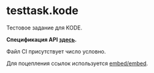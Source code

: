 # testtask.kode
Тестовое задание для KODE.

**Спецификация API [здесь](api.md).**

Файл CI присутствует число условно.

Для поцепления ссылок используется [embed/embed](https://github.com/oscarotero/Embed).